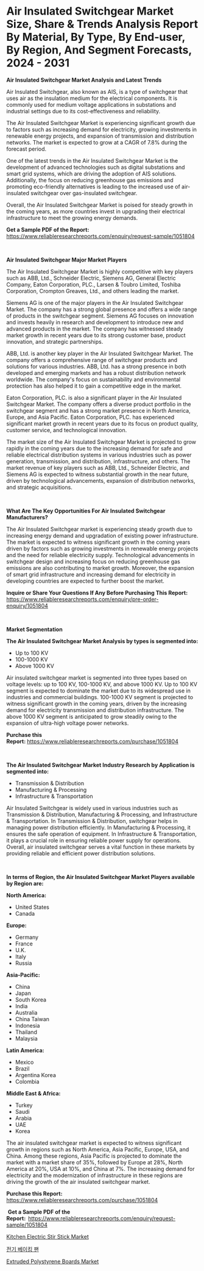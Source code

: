 <p><h1>Air Insulated Switchgear Market Size, Share & Trends Analysis Report By Material, By Type, By End-user, By Region, And Segment Forecasts, 2024 - 2031</h1></p><p><strong>Air Insulated Switchgear Market Analysis and Latest Trends</strong></p>
<p><p>Air Insulated Switchgear, also known as AIS, is a type of switchgear that uses air as the insulation medium for the electrical components. It is commonly used for medium voltage applications in substations and industrial settings due to its cost-effectiveness and reliability.</p><p>The Air Insulated Switchgear Market is experiencing significant growth due to factors such as increasing demand for electricity, growing investments in renewable energy projects, and expansion of transmission and distribution networks. The market is expected to grow at a CAGR of 7.8% during the forecast period.</p><p>One of the latest trends in the Air Insulated Switchgear Market is the development of advanced technologies such as digital substations and smart grid systems, which are driving the adoption of AIS solutions. Additionally, the focus on reducing greenhouse gas emissions and promoting eco-friendly alternatives is leading to the increased use of air-insulated switchgear over gas-insulated switchgear.</p><p>Overall, the Air Insulated Switchgear Market is poised for steady growth in the coming years, as more countries invest in upgrading their electrical infrastructure to meet the growing energy demands.</p></p>
<p><strong>Get a Sample PDF of the Report:&nbsp;</strong> <a href="https://www.reliableresearchreports.com/enquiry/request-sample/1051804">https://www.reliableresearchreports.com/enquiry/request-sample/1051804</a></p>
<p>&nbsp;</p>
<p><strong>Air Insulated Switchgear Major Market Players</strong></p>
<p><p>The Air Insulated Switchgear Market is highly competitive with key players such as ABB, Ltd., Schneider Electric, Siemens AG, General Electric Company, Eaton Corporation, PLC., Larsen & Toubro Limited, Toshiba Corporation, Crompton Greaves, Ltd., and others leading the market.</p><p>Siemens AG is one of the major players in the Air Insulated Switchgear Market. The company has a strong global presence and offers a wide range of products in the switchgear segment. Siemens AG focuses on innovation and invests heavily in research and development to introduce new and advanced products in the market. The company has witnessed steady market growth in recent years due to its strong customer base, product innovation, and strategic partnerships.</p><p>ABB, Ltd. is another key player in the Air Insulated Switchgear Market. The company offers a comprehensive range of switchgear products and solutions for various industries. ABB, Ltd. has a strong presence in both developed and emerging markets and has a robust distribution network worldwide. The company's focus on sustainability and environmental protection has also helped it to gain a competitive edge in the market.</p><p>Eaton Corporation, PLC. is also a significant player in the Air Insulated Switchgear Market. The company offers a diverse product portfolio in the switchgear segment and has a strong market presence in North America, Europe, and Asia Pacific. Eaton Corporation, PLC. has experienced significant market growth in recent years due to its focus on product quality, customer service, and technological innovation.</p><p>The market size of the Air Insulated Switchgear Market is projected to grow rapidly in the coming years due to the increasing demand for safe and reliable electrical distribution systems in various industries such as power generation, transmission, and distribution, infrastructure, and others. The market revenue of key players such as ABB, Ltd., Schneider Electric, and Siemens AG is expected to witness substantial growth in the near future, driven by technological advancements, expansion of distribution networks, and strategic acquisitions.</p></p>
<p>&nbsp;</p>
<p><strong>What Are The Key Opportunities For Air Insulated Switchgear Manufacturers?</strong></p>
<p><p>The Air Insulated Switchgear market is experiencing steady growth due to increasing energy demand and upgradation of existing power infrastructure. The market is expected to witness significant growth in the coming years driven by factors such as growing investments in renewable energy projects and the need for reliable electricity supply. Technological advancements in switchgear design and increasing focus on reducing greenhouse gas emissions are also contributing to market growth. Moreover, the expansion of smart grid infrastructure and increasing demand for electricity in developing countries are expected to further boost the market.</p></p>
<p><strong>Inquire or Share Your Questions If Any Before Purchasing This Report:</strong> <a href="https://www.reliableresearchreports.com/enquiry/pre-order-enquiry/1051804">https://www.reliableresearchreports.com/enquiry/pre-order-enquiry/1051804</a></p>
<p>&nbsp;</p>
<p><strong>Market Segmentation</strong></p>
<p><strong>The Air Insulated Switchgear Market Analysis by types is segmented into:</strong></p>
<p><ul><li>Up to 100 KV</li><li>100-1000 KV</li><li>Above 1000 KV</li></ul></p>
<p><p>Air insulated switchgear market is segmented into three types based on voltage levels: up to 100 KV, 100-1000 KV, and above 1000 KV. Up to 100 KV segment is expected to dominate the market due to its widespread use in industries and commercial buildings. 100-1000 KV segment is projected to witness significant growth in the coming years, driven by the increasing demand for electricity transmission and distribution infrastructure. The above 1000 KV segment is anticipated to grow steadily owing to the expansion of ultra-high voltage power networks.</p></p>
<p><strong>Purchase this Report:&nbsp;</strong><a href="https://www.reliableresearchreports.com/purchase/1051804">https://www.reliableresearchreports.com/purchase/1051804</a></p>
<p>&nbsp;</p>
<p><strong>The Air Insulated Switchgear Market Industry Research by Application is segmented into:</strong></p>
<p><ul><li>Transmission & Distribution</li><li>Manufacturing & Processing</li><li>Infrastructure & Transportation</li></ul></p>
<p><p>Air Insulated Switchgear is widely used in various industries such as Transmission & Distribution, Manufacturing & Processing, and Infrastructure & Transportation. In Transmission & Distribution, switchgear helps in managing power distribution efficiently. In Manufacturing & Processing, it ensures the safe operation of equipment. In Infrastructure & Transportation, it plays a crucial role in ensuring reliable power supply for operations. Overall, air insulated switchgear serves a vital function in these markets by providing reliable and efficient power distribution solutions.</p></p>
<p>&nbsp;</p>
<p><strong>In terms of Region, the Air Insulated Switchgear Market Players available by Region are:</strong></p>
<p>
    <p> <strong> North America: </strong>
        <ul>
            <li>United States</li>
            <li>Canada</li>
        </ul>
        </p> 
    <p> <strong> Europe: </strong>
        <ul>
            <li>Germany</li>
            <li>France</li>
            <li>U.K.</li>
            <li>Italy</li>
            <li>Russia</li>
        </ul>
        </p> 
    <p> <strong> Asia-Pacific: </strong>
        <ul>
            <li>China</li>
            <li>Japan</li>
            <li>South Korea</li>
            <li>India</li>
            <li>Australia</li>
            <li>China Taiwan</li>
            <li>Indonesia</li>
            <li>Thailand</li>
            <li>Malaysia</li>
        </ul>
        </p> 
    <p> <strong> Latin America: </strong>
        <ul>
            <li>Mexico</li>
            <li>Brazil</li>
            <li>Argentina Korea</li>
            <li>Colombia</li>
        </ul>
        </p> 
    <p> <strong> Middle East & Africa: </strong>
        <ul>
            <li>Turkey</li>
            <li>Saudi</li>
            <li>Arabia</li>
            <li>UAE</li>
            <li>Korea</li>
        </ul>
    </p>
    </p>
<p><p>The air insulated switchgear market is expected to witness significant growth in regions such as North America, Asia Pacific, Europe, USA, and China. Among these regions, Asia Pacific is projected to dominate the market with a market share of 35%, followed by Europe at 28%, North America at 20%, USA at 10%, and China at 7%. The increasing demand for electricity and the modernization of infrastructure in these regions are driving the growth of the air insulated switchgear market.</p></p>
<p><strong>Purchase this Report: </strong><a href="https://www.reliableresearchreports.com/purchase/1051804">https://www.reliableresearchreports.com/purchase/1051804</a></p>
<p>&nbsp;<strong>Get a Sample PDF of the Report:&nbsp;&nbsp;</strong><a href="https://www.reliableresearchreports.com/enquiry/request-sample/1051804">https://www.reliableresearchreports.com/enquiry/request-sample/1051804</a></p>
<p><strong></strong></p>
<p><p><a href="https://github.com/moyahfrancoestellec51j635wcx/Market-Research-Report-List-1/blob/main/kitchen-electric-stir-stick-market.md">Kitchen Electric Stir Stick Market</a></p><p><a href="https://github.com/plelbej847484502/Market-Research-Report-List-1/blob/main/15263258983.md">전기 베이킹 팬</a></p><p><a href="https://five-trouble-98a.notion.site/Extruded-Polystyrene-Boards-Market-Offers-Provide-Insightful-Data-for-the-Time-Period-from-2024-to-2-2d7aaa1eb62e484c805ffc31118bb408">Extruded Polystyrene Boards Market</a></p></p>